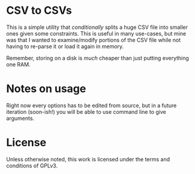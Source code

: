 # CSV to CSVs

This is a simple utility that *conditionally* splits a huge CSV 
file into smaller ones given some constraints. This is useful 
in many use-cases, but mine was that I wanted to examine/modify 
portions of the CSV file while not having to re-parse it or 
load it again in memory.
 
Remember, storing on a disk is *much* cheaper than just 
putting everything one RAM.
  
# Notes on usage
 
Right now every options has to be edited from source, but
in a future iteration (soon-ish!) you will be able to use
command line to give arguments.
 
# License
 
Unless otherwise noted, this work is licensed under  the terms 
and conditions of GPLv3.